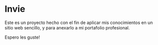 # Invie
Este es un proyecto hecho con el fin de aplicar mis conocimientos en un sitio web sencillo, y para anexarlo a mi portafolio profesional.

Espero les guste!
